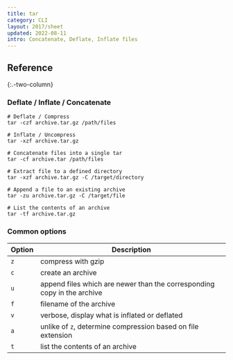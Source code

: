 ```yaml
---
title: tar
category: CLI
layout: 2017/sheet
updated: 2022-08-11
intro: Concatenate, Deflate, Inflate files
---
```

## Reference
{:.-two-column}

### Deflate / Inflate / Concatenate
```shell
# Deflate / Compress
tar -czf archive.tar.gz /path/files
```

```shell
# Inflate / Uncompress
tar -xzf archive.tar.gz
```

```shell
# Concatenate files into a single tar
tar -cf archive.tar /path/files
```

```shell
# Extract file to a defined directory
tar -xzf archive.tar.gz -C /target/directory
```

```shell
# Append a file to an existing archive
tar -zu archive.tar.gz -C /target/file
```

```shell
# List the contents of an archive
tar -tf archive.tar.gz
```

### Common options

| Option | Description                                                             |
|--------|-------------------------------------------------------------------------|
| `z`    | compress with gzip                                                      |
| `c`    | create an archive                                                       |
| `u`    | append files which are newer than the corresponding copy in the archive |
| `f`    | filename of the archive                                                 |
| `v`    | verbose, display what is inflated or deflated                           |
| `a`    | unlike of `z`, determine compression based on file extension            |
| `t`    | list the contents of an archive
